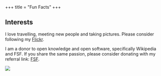 +++
title = "Fun Facts"
+++

## Interests

I love travelling, meeting new people and taking pictures. Please consider following my [Flickr](https://www.flickr.com/photos/xzyao/).

I am a donor to open knowledge and open software, specifically Wikipedia and FSF. If you share the same passion, please consider donating with my referral link: [FSF](https://my.fsf.org/join?referrer=5805214).

![](https://static.fsf.org/nosvn/associate/crm/5805214.png)